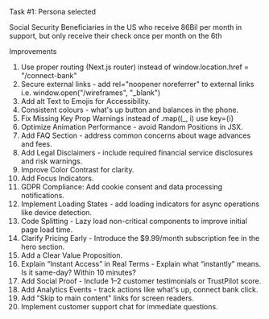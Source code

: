 Task #1: Persona selected 

Social Security Beneficiaries in the US who receive 86Bil per month in support, but only receive their check once per month on the 6th


Improvements

1) Use proper routing (Next.js router) instead of window.location.href = "/connect-bank"
2) Secure external links - add rel="noopener noreferrer" to external links i.e. window.open("/wireframes", "_blank")
3) Add alt Text to Emojis for Accessibility.
4) Consistent colours - what's up button and balances in the phone.
5) Fix Missing Key Prop Warnings instead of .map((_, i) use key={i}
6) Optimize Animation Performance - avoid Random Positions in JSX.
7) Add FAQ Section - address common concerns about wage advances and fees.
8) Add Legal Disclaimers - include required financial service disclosures and risk warnings.
9) Improve Color Contrast for clarity. 
10) Add Focus Indicators. 
11) GDPR Compliance: Add cookie consent and data processing notifications.
12) Implement Loading States - add loading indicators for async operations like device detection.
13) Code Splitting - Lazy load non-critical components to improve initial page load time.
14) Clarify Pricing Early - Introduce the $9.99/month subscription fee in the hero section.
15) Add a Clear Value Proposition. 
16) Explain “Instant Access” in Real Terms - Explain what “instantly” means. Is it same-day? Within 10 minutes?
17) Add Social Proof - Include 1–2 customer testimonials or TrustPilot score.
18) Add Analytics Events - track actions like what's up, connect bank click.
19) Add "Skip to main content" links for screen readers.
20) Implement customer support chat for immediate questions.
 